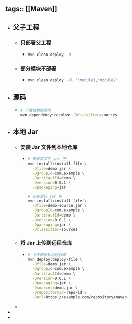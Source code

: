tags:: [[Maven]]
---

- ## 父子工程
	- ### 只部署父工程
		- ``` sh
		  mvn clean deploy -N
		  ```
	- ### 部分模块不部署
		- ``` sh
		  mvn clean deploy -pl "!module1,!module2"
		  ```
- ## 源码
	- ``` sh
	  # 下载依赖的源码
	  mvn dependency:resolve -Dclassifier=sources
	  ```
- ## 本地 Jar
	- ### 安装 Jar 文件到本地仓库
		- ``` sh
		  # 安装类文件 jar 包
		  mvn install:install-file \
		    -Dfile=demo.jar \
		    -DgroupId=com.example \
		    -DartifactId=demo \
		    -Dversion=0.0.1 \
		    -Dpackaging=jar
		  
		  # 安装源码 jar 包
		  mvn install:install-file \
		    -Dfile=demo-source.jar \
		    -DgroupId=com.example \
		    -DartifactId=demo \
		    -Dversion=0.0.1 \
		    -Dpackaging=jar \
		    -Dclassifier=sources
		  ```
	- ### 将 Jar 上传到远程仓库
		- ``` zsh
		  # 上传依赖到远程仓库
		  mvn deploy:deploy-file \
		    -Dfile=demo.jar \
		    -DgroupId=com.example \
		    -DartifactId=demo \
		    -Dversion=0.0.1 \
		    -Dpackaging=jar \
		    -Dsources=demo.jar \
		    -DrepositoryId=repo-id \
		    -Durl=https://example.com/repository/maven
		  ```
	-
-
-